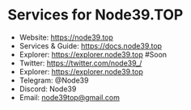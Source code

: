 # Services for Node39.TOP

- Website: https://node39.top
- Services & Guide: https://docs.node39.top
- Explorer: https://explorer.node39.top #Soon
- Twitter: https://twitter.com/node39_/
- Explorer: https://explorer.node39.top
- Telegram: @Node39
- Discord: Node39
- Email: node39top@gmail.com
